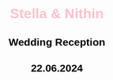 <!DOCTYPE html>
<html>
<head>
<title>NITHIN weds STELLA</title>
<meta charset="UTF-8">
<meta name="viewport" content="width=device-width, initial-scale=1">
<link rel="stylesheet" href="https://www.w3schools.com/w3css/4/w3.css">
<link rel="stylesheet" href="https://fonts.googleapis.com/css?family=Raleway">
<style>
body,h1,h2{font-family: "Raleway", sans-serif;}
body, html {height: 100%}
p {line-height: 2}
.bgimg, .bgimg2 {
  min-height: 150%;
  background-position: center;
  background-size: cover;
}
.bgimg {background-image: url("LCS04720.jpg")}
.bgimg2 {background-image: url("LCS05338.jpg")}
</style>
</head>
<body>

<!-- Header / Home-->
<header class="w3-display-container w3-wide bgimg w3-grayscale-min" id="home">
  <div class="w3-display-middle w3-text-white w3-center">
    <h1 class="w3-jumbo" style="color: #FFC0CB">Stella & Nithin</h1>  
    <h2 style="color: black;">Wedding Reception</h2>
    <h2 style="color: black;"><b>22.06.2024</b></h2>
  </div>
</header>

<!-- Navbar (sticky bottom) -->
<div class="w3-bottom w3-hide-small">
  <div class="w3-bar w3-white w3-center w3-padding w3-opacity-min w3-hover-opacity-off">
    <a href="#home" style="width:25%" class="w3-bar-item w3-button">Home</a>
    <a href="#us" style="width:25%" class="w3-bar-item w3-button">Stella & Nithin</a>
    <a href="#wedding" style="width:25%" class="w3-bar-item w3-button">Wedding</a>
    <a href="#rsvp" style="width:25%" class="w3-bar-item w3-button w3-hover-black">RSVP</a>
  </div>
</div>

<!-- About / Jane And John -->
<div class="w3-container w3-padding-64 w3-pale-red w3-grayscale-min" id="us">
  <div class="w3-content">
    <h1 class="w3-center w3-text-grey"><b>Stella & Nithin</b></h1>
    <p><i>You all know us. And we all know you. <br>
      Celebrate love, laughter, and breathtaking scenery with Stella and Nithin! <br>
      Join us for an outdoor wedding ceremony followed by heartfelt prayers, joyful greetings, and a delicious lunch prepared by a renowned chef. <br>Kids will love exploring the park while you take in the beauty and celebrate with the happy couple.</i>
    </p><br>
    <p class="w3-center"><a href="#wedding" class="w3-button w3-black w3-round w3-padding-large w3-large">Reception Details</a></p>
  </div>
</div>

<!-- Background photo -->
<div class="w3-display-container bgimg2">
  <div class="w3-display-middle w3-text-white w3-center">
    <h1 class="w3-jumbo" style="color: whitesmoke;">You Are Invited</h1><br>
    <h2 style="color: whitesmoke;">Of course..</h2>
  </div>
</div>

<!-- Wedding information -->
<div class="w3-container w3-padding-64 w3-pale-red w3-grayscale-min w3-center" id="wedding">
  <div class="w3-content">
    <h1 class="w3-text-grey"><b>THE WEDDING RECEPTION</b></h1>
    <img class="w3-round-large w3-grayscale-min" src="LCS04569.jpg" style="width:80%;margin:64px 0">
    <div class="w3-row">
      <div class="w3-half">
        <h2>When</h2>
        <p>Saturday, 22 June 2024 - 11:30am</p>
        <p>Followed by lunch - 1:00pm</p>
      </div>
      <div class="w3-half">
        <h2>Where</h2>
        <p><a href="https://maps.app.goo.gl/7Esfwe6oEcix7VfFA">The Salvation Army</a></p>
        <p><a href="https://maps.app.goo.gl/7Esfwe6oEcix7VfFA">Orange Grove Road, Coonoor</a></p>
      </div>
    </div>
  </div>
</div>

<!-- RSVP section -->
<div class="w3-container w3-padding-64 w3-pale-red w3-center w3-wide" id="rsvp">
  <h1>HOPE YOU CAN MAKE IT!</h1>
  <p class="w3-large">Kindly Respond By June 21, 2024</p>
  <p class="w3-xlarge">
    <button onclick="document.getElementById('id01').style.display='block'" class="w3-button w3-round w3-red w3-opacity w3-hover-opacity-off" style="padding:8px 60px">RSVP</button>
  </p>
</div>

<div id="id01" class="w3-modal">
  <div class="w3-modal-content w3-card-4 w3-animate-zoom" style="padding:32px;max-width:600px">
    <div class="w3-container w3-white w3-center">
      <h3 class="w3-wide">Tennyson Paul and Family</h1>
      <p>We really hope you can make it.</p>
      <p> PRADIV : +(91) 9944672077</p>
      <p> TENNYSON : +(91) 7010912841</p>
        <p><i>Sincerely,<br> Stella & Nithin</i></p>
        <div class="w3-row">
          <div class="w3-half">
            <button onclick="submitRSVP()" type="button" class="w3-button w3-block w3-green">Going</button>
          </div>
          <div class="w3-half">
            <button onclick="document.getElementById('id01').style.display='none'" type="button" class="w3-button w3-block w3-red">Close</button>
          </div>
        </div>
      </form>
      <p id="confirmationMessage" style="display: none;">Thank you for your RSVP! We look forward to celebrating with you.</p>
    </div>
  </div>
</div>



<!-- Footer -->
<footer class="w3-center w3-black w3-padding-16">
  <p>Developed and Hosted By <a href="https://www.controlshiftcareer.com" title="W3.CSS" target="_blank" class="w3-hover-text-green">ControlShiftCareer</a></p>
  <p>Photography By <a href="www.lenscrewstudio.co.in" title="W3.CSS" target="_blank" class="w3-hover-text-green">Lens Crew Studio</a></p>
</footer>
<div class="w3-hide-small" style="margin-bottom:32px"> </div>

</body>
<script>
function submitRSVP() {
  // Simulate form submission (no actual data sent)
  document.getElementById("confirmationMessage").style.display = "block";
}
</script>

</html>
